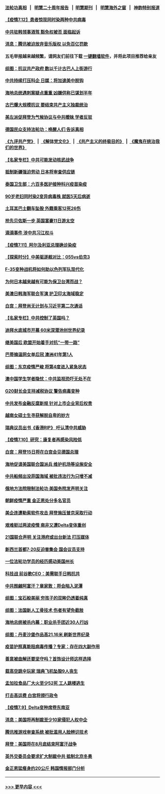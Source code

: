 #### [法轮功真相](https://github.com/gfw-breaker/truth/blob/master/README.md?t=0) &nbsp;&nbsp;|&nbsp;&nbsp; [明慧二十周年报告](https://github.com/gfw-breaker/mh-reports/blob/master/README.md?t=0) &nbsp;&nbsp;|&nbsp;&nbsp;[明慧期刊](https://github.com/gfw-breaker/mh-qikan) &nbsp;&nbsp;|&nbsp;&nbsp; [明慧海外之窗](https://github.com/gfw-breaker/mh-news/blob/master/README.md?t=0) &nbsp;&nbsp;|&nbsp;&nbsp; [神韵特别报道](https://github.com/gfw-breaker/mh-news/blob/master/shenyun.md?t=0)
#### [【疫情7.12】患者惊现同时染两种中共病毒](../pages/nsc418/n13083387.md?t=07122251) 
#### [中共驻韩领事酒驾 豁免权被否 面临起诉](../pages/nsc418/n13083472.md?t=07122251) 
#### [消息：腾讯被迫放弃音乐版权 以免百亿罚款](../pages/nsc418/n13083451.md?t=07122251) 
#### 五毛举报越来越频繁，请网友们前往下载 [一键翻墙软件](https://github.com/gfw-breaker/ssr-accounts)，并将此项目推荐给亲友
#### [组图：抗议共产政府 数以千计古巴人上街游行](../pages/nsc418/n13083352.md?t=07122251) 
#### [中共持续打压科企 日媒：将加速美中脱钩](../pages/nsc418/n13083312.md?t=07122251) 
#### [海地总统遇刺案疑点重重 凶嫌供称已谋划半年](../pages/nsc418/n13082876.md?t=07122251) 
#### [古巴爆大规模抗议 要结束共产主义独裁统治](../pages/nsc418/n13082560.md?t=07122251) 
#### [美左派促拜登为气候协议与中共暧昧 学者反驳](../pages/nsc418/n13082181.md?t=07122251) 
#### [德国民众支持法轮功：唤醒人们 告诉真相](../pages/nsc418/n13081625.md?t=07122251) 
#### [《九评共产党》](https://github.com/begood0513/9ping.md/blob/master/README.md) &nbsp;|&nbsp; [《解体党文化》](../../../../jtdwh.md/blob/master/README.md)  &nbsp;|&nbsp; [《共产主义的终极目的》](../../../../gczydzjmd.md/blob/master/README.md) &nbsp;|&nbsp; [《魔鬼在统治我们的世界》](../../../../mgztzwmdsj.md/blob/master/README.md) 
#### [【名家专栏】中共可能发动核武战争](../pages/nsc418/n13081853.md?t=07122251) 
#### [抵制新疆强迫劳动 日本将审查供应链](../pages/nsc418/n13082163.md?t=07122251) 
#### [泰国卫生部：六百多医护接种科兴疫苗染疫](../pages/nsc418/n13081752.md?t=07122251) 
#### [90岁老妇同时染2变异病毒株 就医5天后病逝](../pages/nsc418/n13082057.md?t=07122251) 
#### [土耳其巴士翻车坠毁 外籍乘客12死26伤](../pages/nsc418/n13081990.md?t=07122251) 
#### [抢先贝佐斯一步 英国富豪11日游太空](../pages/nsc418/n13082030.md?t=07122251) 
#### [滴滴事件 涉中共习江权斗](../pages/nsc418/n13082006.md?t=07122251) 
#### [【疫情7.11】阿尔及利亚总理确诊染疫](../pages/nsc418/n13081574.md?t=07122251) 
#### [【探索时分】中美驱逐舰对比：055vs伯克3](../pages/nsc418/n13081164.md?t=07122251) 
#### [F-35变种战机将如何助以色列军队现代化](../pages/nsc418/n13077427.md?t=07122251) 
#### [为何日本越来越有可能为保卫台湾而战？](../pages/nsc418/n13079575.md?t=07122251) 
#### [美澳日韩海军联合军演 护卫印太海域稳定](../pages/nsc418/n13081048.md?t=07122251) 
#### [白宫：拜登尚无计划与习近平第二次通话](../pages/nsc418/n13081123.md?t=07122251) 
#### [【名家专栏】中共控制了英国吗？](../pages/nsc418/n13080067.md?t=07122251) 
#### [迪拜水底城市开幕 60米深潜池创世界纪录](../pages/nsc418/n13080998.md?t=07122251) 
#### [继美国后 欧盟开始着手对抗“一带一路”](../pages/nsc418/n13080932.md?t=07122251) 
#### [巴蒂摘温网女单后冠 澳洲41年第1人](../pages/nsc418/n13080924.md?t=07122251) 
#### [组图：东京疫情严峻 将第4度进入紧急状态](../pages/nsc418/n13080404.md?t=07122251) 
#### [澳中国学生学者隐忧：中共监视恐吓无处不在](../pages/nsc418/n13080804.md?t=07122251) 
#### [G20财长会支持减税协议 警告病毒变种](../pages/nsc418/n13080713.md?t=07122251) 
#### [中共发布金融反腐新规 针对上市企业背后权贵](../pages/nsc418/n13080390.md?t=07122251) 
#### [越南女硕士生寻获解脱自卑的妙方](../pages/nsc418/n13079268.md?t=07122251) 
#### [瑞典议员出书《香港RIP》 吁认清中共威胁](../pages/nsc418/n13080532.md?t=07122251) 
#### [【疫情7.10】研究：康复者再感染风险低](../pages/nsc418/n13080480.md?t=07122251) 
#### [白宫：拜登15日将在白宫会见德国总理](../pages/nsc418/n13080337.md?t=07122251) 
#### [海地促请美国联合国派兵 维护机场等设施安全](../pages/nsc418/n13079967.md?t=07122251) 
#### [中共船频出没菲国海域 被批违法行为只增不减](../pages/nsc418/n13080030.md?t=07122251) 
#### [俄地方法院限制法轮功 美国务院发声明关注](../pages/nsc418/n13079658.md?t=07122251) 
#### [朝鲜疫情严重 金正恩处分多名官员](../pages/nsc418/n13079673.md?t=07122251) 
#### [美企连遭勒索软件攻击 拜登施压普京采取行动](../pages/nsc418/n13079592.md?t=07122251) 
#### [艰难挺过两波疫情 南非又遭Delta变体重创](../pages/nsc418/n13079558.md?t=07122251) 
#### [21国联合声明 关注港府或出台新法 打压媒体](../pages/nsc418/n13079359.md?t=07122251) 
#### [新西兰首都7‧20反迫害集会 国会议员支持](../pages/nsc418/n13078525.md?t=07122251) 
#### [一位法轮功学员的经历感动美国州长](../pages/nsc418/n13078953.md?t=07122251) 
#### [科技战 前谷歌CEO：美需联手日韩抗共](../pages/nsc418/n13078961.md?t=07122251) 
#### [中共觊觎阿富汗？章家敦：将会陷入泥潭](../pages/nsc418/n13078945.md?t=07122251) 
#### [组图：宝石般美丽 穷孩子的双眸仍透着纯真](../pages/nsc418/n13077674.md?t=07122251) 
#### [组图：法国新人工骨技术 伤者有望免截肢](../pages/nsc418/n13078375.md?t=07122251) 
#### [海地总统被杀内幕：职业杀手团近30人行凶](../pages/nsc418/n13078949.md?t=07122251) 
#### [组图：丹麦沙堡作品高21.16米 刷新世界纪录](../pages/nsc418/n13078064.md?t=07122251) 
#### [疫苗护照真能阻病毒传播？专家：存在四大副作用](../pages/nsc418/n13067703.md?t=07122251) 
#### [善意被曲解还要坚守吗？首饰设计师这样选择](../pages/nsc418/n13077575.md?t=07122251) 
#### [载高空跳伞玩家 瑞典飞机坠毁9人丧生](../pages/nsc418/n13078604.md?t=07122251) 
#### [孟加拉食品厂大火至少52死 工人跳楼逃生](../pages/nsc418/n13078541.md?t=07122251) 
#### [打击高运费 白宫将颁行政令](../pages/nsc418/n13078569.md?t=07122251) 
#### [【疫情7.9】Delta变种席卷东南亚](../pages/nsc418/n13078272.md?t=07122251) 
#### [消息：美国将再制裁至少10家侵犯人权中企](../pages/nsc418/n13077699.md?t=07122251) 
#### [腾讯推游戏审查系统 被批滥用人脸辨识技术](../pages/nsc418/n13077634.md?t=07122251) 
#### [拜登：美国将在8月底结束阿富汗战争](../pages/nsc418/n13077350.md?t=07122251) 
#### [英外交委员会要求扩大制裁中共 抵制北京冬奥](../pages/nsc418/n13076754.md?t=07122251) 
#### [金正恩猛瘦身约20公斤 韩国情报部门分析](../pages/nsc418/n13076881.md?t=07122251) 

----
#### [ >>> 更早内容 <<< ](../indexes/nsc418-earlier.md)
